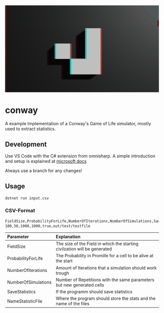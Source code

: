![A glider in Conway's Game of Life](/.github/conway_logo.gif)

# conway

A example Implementation of a Conway's Game of Life simulator,
mostly used to extract statistics.

## Development

Use VS Code with the C# extension from omnisharp.
A simple introduction and setup is explained at [microsoft docs](https://docs.microsoft.com/en-us/dotnet/core/tutorials/with-visual-studio-code)

Always use a branch for any changes!

## Usage

`dotnet run input.csv`

### CSV-Format

```csv
FieldSize,ProbabilityForLife,NumberOfIterations,NumberOfSimulations,SaveStatistics,NameStatisticFile
100,50,1000,1000,true,out/test/testfile
```

| Parameter           | Explanation                                                               |
| :------------------ | :------------------------------------------------------------------------ |
| FieldSize           | The size of the Field in which the starting civilzation will be generated |
| ProbabilityForLife  | The Probability in Promille for a cell to be alive at the start           |
| NumberOfIterations  | Amount of Iterations that a simulation should work trough                 |
| NumberOfSimulations | Number of Repetitions with the same parameters but new generated cells    |
| SaveStatistics      | If the programm should save statistics                                    |
| NameStatisticFile   | Where the program should store the stats and the name of the files        |

